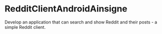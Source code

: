# RedditClientAndroidAinsigne
Develop an application that can search and show Reddit and their posts - a simple Reddit client.

